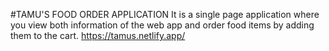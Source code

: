 #TAMU'S FOOD ORDER APPLICATION
It is a single page application where you view both information of the web app and order food items by adding them to the cart. 
https://tamus.netlify.app/

